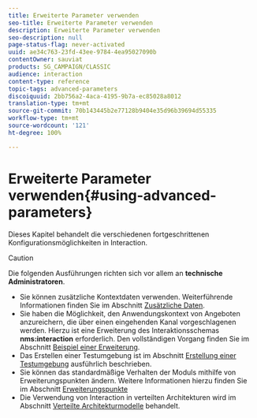```yaml
---
title: Erweiterte Parameter verwenden
seo-title: Erweiterte Parameter verwenden
description: Erweiterte Parameter verwenden
seo-description: null
page-status-flag: never-activated
uuid: ae34c763-23fd-43ee-9784-4ea95027090b
contentOwner: sauviat
products: SG_CAMPAIGN/CLASSIC
audience: interaction
content-type: reference
topic-tags: advanced-parameters
discoiquuid: 2bb756a2-4aca-4195-9b7a-ec85028a8012
translation-type: tm+mt
source-git-commit: 70b143445b2e77128b9404e35d96b39694d55335
workflow-type: tm+mt
source-wordcount: '121'
ht-degree: 100%

---
```



# Erweiterte Parameter verwenden{#using-advanced-parameters}

Dieses Kapitel behandelt die verschiedenen fortgeschrittenen Konfigurationsmöglichkeiten in Interaction.

>[!CAUTION]
>
>Die folgenden Ausführungen richten sich vor allem an **technische Administratoren**.

* Sie können zusätzliche Kontextdaten verwenden. Weiterführende Informationen finden Sie im Abschnitt [Zusätzliche Daten](../../interaction/using/additional-data.md).
* Sie haben die Möglichkeit, den Anwendungskontext von Angeboten anzureichern, die über einen eingehenden Kanal vorgeschlagenen werden. Hierzu ist eine Erweiterung des Interaktionsschemas **nms:interaction** erforderlich. Den vollständigen Vorgang finden Sie im Abschnitt [Beispiel einer Erweiterung](../../interaction/using/extension-example.md).
* Das Erstellen einer Testumgebung ist im Abschnitt [Erstellung einer Testumgebung](../../interaction/using/creating-a-test-environment.md) ausführlich beschrieben.
* Sie können das standardmäßige Verhalten der Moduls mithilfe von Erweiterungspunkten ändern. Weitere Informationen hierzu finden Sie im Abschnitt [Erweiterungspunkte](../../interaction/using/hooks.md)
* Die Verwendung von Interaction in verteilten Architekturen wird im Abschnitt [Verteilte Architekturmodelle](../../interaction/using/distributed-architectures.md) behandelt.

